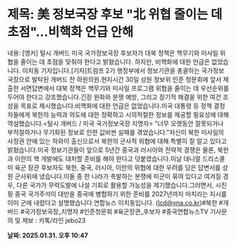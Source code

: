 # **제목: 美 정보국장 후보 "北 위협 줄이는 데 초점"…비핵화 언급 안해**

  내용: [앵커] 털시 개버드 미국 국가정보국장 후보자가 대북 정책은 핵무기와 미사일 위협을 줄이는 데 초점을 맞춰야 한다고 밝혔습니다. 하지만, 비핵화에 대한 언급은 없었습니다. 이치동 기자입니다.[기자]트럼프 2기 행정부에서 정보기관을 총괄하는 국가정보국장으로 발탁된 개버드 전 하원의원.현지시간 30일 상원 정보위 인준 청문회에 앞서 제출한 서면답변에서 대북 정책은 핵무기와 미사일 프로그램 위협을 줄이는 데 우선순위를 두어야 한다고 강조했습니다.긴장 완화와 분쟁 예방, 그리고 장기적 해결을 위한 여건 조성을 목표로 제시했습니다.비핵화에 대한 언급은 없었습니다.미국 대통령 등 정책 결정자들에게 북한의 능력과 의도에 대한 정확하고 시의적절한 정보를 제공할 필요성에 대해 역설했습니다.<털시 개버드 / 미국 국가정보국장 지명자> "너무 오랫동안 잘못되거나 부적절하거나 무기화된 정보로 인한 값비싼 실패를 겪었습니다."자신이 북한 미사일의 사정권 안에 있는 하와이 출신으로서 북한의 군사적 위협에 대해 특별히 잘 알고 있다고 밝혔습니다.미국 정보기관들이 앞으로 5년간 중국과 러시아와 전략적 경쟁은 물론, 북한과 이란의 핵 개발에도 대처할 준비를 해야 한다고 덧붙였습니다.이날 대니얼 드리스콜 미 육군 장관 후보자도 북한, 중국, 러시아, 이란의 위협에 대한 우려를 담은 답변서를 상원 군사위에 냈습니다.이들 중 한 나라가 촉발하는 분쟁에 미군이 묶여 있다고 여겨질 경우, 다른 국가가 무력도발에 나설 기회로 활용할 가능성을 제기했습니다.그러면서, 시진핑 중국 국가주석이 대만을 중국에 병합하기 위한 준비를 2027년까지 마치라는 지시를 이미 군에 내렸다고 설명했습니다.연합뉴스 이치동입니다. (lcd@yna.co.kr)#북한 #개버드 #국가정보국장_지명자 #인준청문회 #육군장관_후보자 #중국연합뉴스TV 기사문의 및 제보 : 카톡/라인 jebo23

  **날짜: 2025.01.31. 오후 10:47**